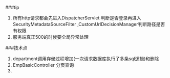 ###tip
1. 所有http请求都会先进入DispatcherServlet 判断是否登录再进入SecurityMetadataSourceFilter ,CustomUrlDecisionManager判断路径是否有权限 
2. 服务端真正500的时候要全局异常处理

###技术点
1. department调用存储过程增加(一次请求数据库执行了多条sql逻辑)和删除
2. EmpBasicController 分页查询
3. 